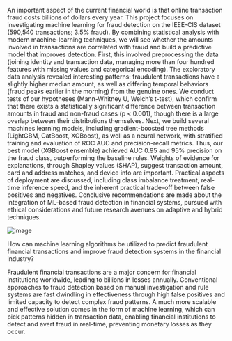 An important aspect of the current financial world is that online transaction fraud costs billions of dollars every year. This project focuses on investigating machine learning for fraud detection on the IEEE-CIS dataset (590,540 transactions; 3.5% fraud). By combining statistical analysis with modern machine-learning techniques, we will see whether the amounts involved in transactions are correlated with fraud and build a predictive model that improves detection. First, this involved preprocessing the data (joining identity and transaction data, managing more than four hundred features with missing values and categorical encoding). The exploratory data analysis revealed interesting patterns: fraudulent transactions have a slightly higher median amount, as well as differing temporal behaviors (fraud peaks earlier in the morning) from the genuine ones. We conduct tests of our hypotheses (Mann-Whitney U, Welch’s t-test), which confirm that there exists a statistically significant difference between transaction amounts in fraud and non-fraud cases (p < 0.001), though there is a large overlap between their distributions themselves. Next, we build several machines learning models, including gradient-boosted tree methods (LightGBM, CatBoost, XGBoost), as well as a neural network, with stratified training and evaluation of ROC AUC and precision-recall metrics. Thus, our best model (XGBoost ensemble) achieved AUC 0.95 and 95% precision on the fraud class, outperforming the baseline rules. Weights of evidence for explanations, through Shapley values (SHAP), suggest transaction amount, card and address matches, and device info are important. Practical aspects of deployment are discussed, including class imbalance treatment, real-time inference speed, and the inherent practical trade-off between false positives and negatives. Conclusive recommendations are made about the integration of ML-based fraud detection in financial systems, pursued with ethical considerations and future research avenues on adaptive and hybrid techniques.

![image](https://github.com/user-attachments/assets/05e81aa1-a5a3-4044-a801-f6519b9fc94a)


How can machine learning algorithms be utilized to predict fraudulent financial transactions and improve fraud detection systems in the financial industry?

Fraudulent financial transactions are a major concern for financial institutions worldwide, leading to billions in losses annually. Conventional approaches to fraud detection based on manual investigation and rule systems are fast dwindling in effectiveness through high false positives and limited capacity to detect complex fraud patterns. A much more scalable and effective solution comes in the form of machine learning, which can pick patterns hidden in transaction data, enabling financial institutions to detect and avert fraud in real-time, preventing monetary losses as they occur.


